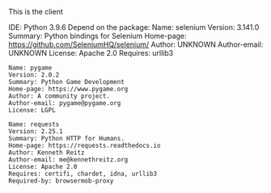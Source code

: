 This is the client

IDE: Python 3.9.6
Depend on the package:
    Name: selenium
    Version: 3.141.0
    Summary: Python bindings for Selenium
    Home-page: https://github.com/SeleniumHQ/selenium/
    Author: UNKNOWN
    Author-email: UNKNOWN
    License: Apache 2.0
    Requires: urllib3
    
    Name: pygame
    Version: 2.0.2
    Summary: Python Game Development
    Home-page: https://www.pygame.org
    Author: A community project.
    Author-email: pygame@pygame.org
    License: LGPL
    
    Name: requests
    Version: 2.25.1
    Summary: Python HTTP for Humans.
    Home-page: https://requests.readthedocs.io
    Author: Kenneth Reitz
    Author-email: me@kennethreitz.org
    License: Apache 2.0
    Requires: certifi, chardet, idna, urllib3
    Required-by: browsermob-proxy
